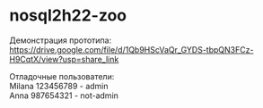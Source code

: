 # nosql2h22-zoo

Демонстрация прототипа:  
https://drive.google.com/file/d/1Qb9HScVaQr_GYDS-tbpQN3FCz-H9CqtX/view?usp=share_link

Отладочные пользователи:  
Milana 123456789 - admin  
Anna 987654321 - not-admin
